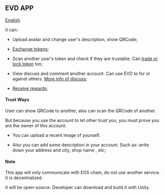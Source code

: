 ## EVD APP

[English](app-en.md)


It can:

- Upload avatar and change user's description, show QRCode;

- [Exchange tokens](app_exchange.md);

- Scan another user's token and check if they are trustable. Can [trade or lock token](app_trade.md) too;

- View discuss and comment another account. Can use EVD to for or against others. [More info of discuss](app_comment.md);

- [Receive rewards](reward.md);



#### Trust Ways

User can show QRCode to another, also can scan the QRCode of another.

But because you use the account to let other trust you, you must prove you are the owner of this account.

- You can upload a recent image of yourself. 

- Also you can add some description in your account. Such as: write down your address and city, shop name , etc;



#### Note

This app will only communicate with EOS chain, do not use another service. It is decentralized.

It will be open-source. Developer can download and build it with Unity.

